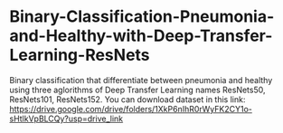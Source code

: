 # Binary-Classification-Pneumonia-and-Healthy-with-Deep-Transfer-Learning-ResNets
Binary classification that differentiate between pneumonia and healthy using three aglorithms of Deep Transfer Learning names ResNets50, ResNets101, ResNets152. 
You can download dataset in this link: https://drive.google.com/drive/folders/1XkP6nIhR0rWyFK2CY1o-sHtlkVpBLCQy?usp=drive_link
